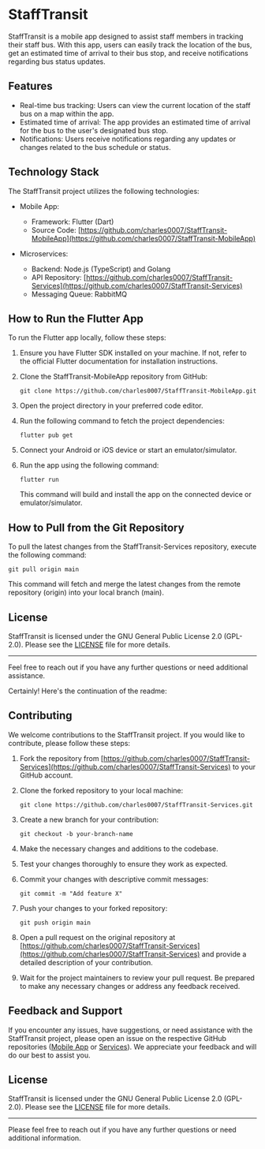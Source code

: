 # StaffTransit

StaffTransit is a mobile app designed to assist staff members in tracking their staff bus. With this app, users can easily track the location of the bus, get an estimated time of arrival to their bus stop, and receive notifications regarding bus status updates.

## Features

- Real-time bus tracking: Users can view the current location of the staff bus on a map within the app.
- Estimated time of arrival: The app provides an estimated time of arrival for the bus to the user's designated bus stop.
- Notifications: Users receive notifications regarding any updates or changes related to the bus schedule or status.

## Technology Stack

The StaffTransit project utilizes the following technologies:

- Mobile App:
  - Framework: Flutter (Dart)
  - Source Code: [https://github.com/charles0007/StaffTransit-MobileApp](https://github.com/charles0007/StaffTransit-MobileApp)

- Microservices:
  - Backend: Node.js (TypeScript) and Golang
  - API Repository: [https://github.com/charles0007/StaffTransit-Services](https://github.com/charles0007/StaffTransit-Services)
  - Messaging Queue: RabbitMQ

## How to Run the Flutter App

To run the Flutter app locally, follow these steps:

1. Ensure you have Flutter SDK installed on your machine. If not, refer to the official Flutter documentation for installation instructions.

2. Clone the StaffTransit-MobileApp repository from GitHub:
   ```
   git clone https://github.com/charles0007/StaffTransit-MobileApp.git
   ```

3. Open the project directory in your preferred code editor.

4. Run the following command to fetch the project dependencies:
   ```
   flutter pub get
   ```

5. Connect your Android or iOS device or start an emulator/simulator.

6. Run the app using the following command:
   ```
   flutter run
   ```

   This command will build and install the app on the connected device or emulator/simulator.

## How to Pull from the Git Repository

To pull the latest changes from the StaffTransit-Services repository, execute the following command:

```
git pull origin main
```

This command will fetch and merge the latest changes from the remote repository (origin) into your local branch (main).

## License

StaffTransit is licensed under the GNU General Public License 2.0 (GPL-2.0). Please see the [LICENSE](LICENSE) file for more details.

---

Feel free to reach out if you have any further questions or need additional assistance.

Certainly! Here's the continuation of the readme:

## Contributing

We welcome contributions to the StaffTransit project. If you would like to contribute, please follow these steps:

1. Fork the repository from [https://github.com/charles0007/StaffTransit-Services](https://github.com/charles0007/StaffTransit-Services) to your GitHub account.

2. Clone the forked repository to your local machine:
   ```
   git clone https://github.com/charles0007/StaffTransit-Services.git
   ```

3. Create a new branch for your contribution:
   ```
   git checkout -b your-branch-name
   ```

4. Make the necessary changes and additions to the codebase.

5. Test your changes thoroughly to ensure they work as expected.

6. Commit your changes with descriptive commit messages:
   ```
   git commit -m "Add feature X" 
   ```

7. Push your changes to your forked repository:
   ```
   git push origin main
   ```

8. Open a pull request on the original repository at [https://github.com/charles0007/StaffTransit-Services](https://github.com/charles0007/StaffTransit-Services) and provide a detailed description of your contribution.

9. Wait for the project maintainers to review your pull request. Be prepared to make any necessary changes or address any feedback received.

## Feedback and Support

If you encounter any issues, have suggestions, or need assistance with the StaffTransit project, please open an issue on the respective GitHub repositories ([Mobile App](https://github.com/charles0007/StaffTransit-MobileApp) or [Services](https://github.com/charles0007/StaffTransit-Services)). We appreciate your feedback and will do our best to assist you.

## License

StaffTransit is licensed under the GNU General Public License 2.0 (GPL-2.0). Please see the [LICENSE](LICENSE) file for more details.

---

Please feel free to reach out if you have any further questions or need additional information.